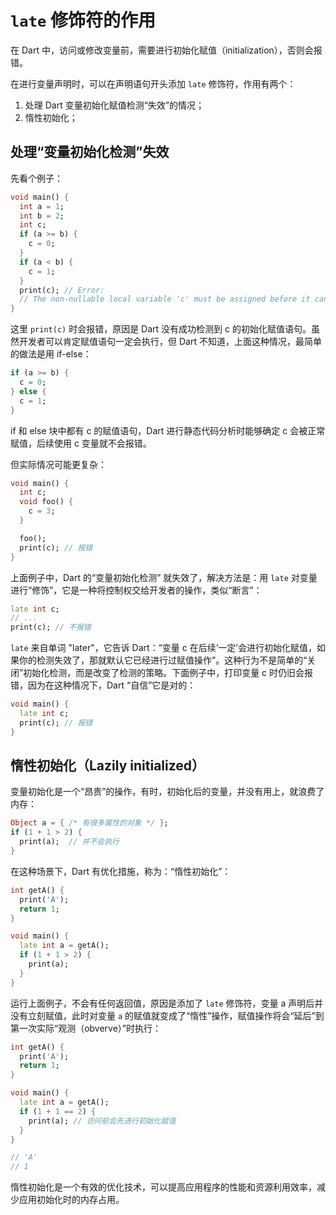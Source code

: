 # `late` 修饰符的作用

在 Dart 中，访问或修改变量前，需要进行初始化赋值（initialization），否则会报错。

在进行变量声明时，可以在声明语句开头添加 `late` 修饰符，作用有两个：

1. 处理 Dart 变量初始化赋值检测“失效”的情况；
2. 惰性初始化；

## 处理“变量初始化检测”失效

先看个例子：

```dart
void main() {
  int a = 1;
  int b = 2;
  int c;
  if (a >= b) {
    c = 0;
  }
  if (a < b) {
    c = 1;
  }
  print(c); // Error:
  // The non-nullable local variable 'c' must be assigned before it can be used.
}
```

这里 `print(c)` 时会报错，原因是 Dart 没有成功检测到 c 的初始化赋值语句。虽然开发者可以肯定赋值语句一定会执行，但 Dart 不知道，上面这种情况，最简单的做法是用 if-else：

```dart
if (a >= b) {
  c = 0;
} else {
  c = 1;
}
```

if 和 else 块中都有 c 的赋值语句，Dart 进行静态代码分析时能够确定 c 会被正常赋值，后续使用 c 变量就不会报错。

但实际情况可能更复杂：

```dart
void main() {
  int c;
  void foo() {
    c = 3;
  }

  foo();
  print(c); // 报错
}
```

上面例子中，Dart 的“变量初始化检测” 就失效了，解决方法是：用 `late` 对变量进行“修饰”，它是一种将控制权交给开发者的操作，类似“断言”：

```dart
late int c;
// ...
print(c); // 不报错
```

`late` 来自单词 "later"，它告诉 Dart：“变量 c 在后续‘一定’会进行初始化赋值，如果你的检测失效了，那就默认它已经进行过赋值操作”。这种行为不是简单的“关闭”初始化检测，而是改变了检测的策略。下面例子中，打印变量 c 时仍旧会报错，因为在这种情况下，Dart “自信”它是对的：

```dart
void main() {
  late int c;
  print(c); // 报错
}
```

## 惰性初始化（Lazily initialized）

变量初始化是一个“昂贵”的操作，有时，初始化后的变量，并没有用上，就浪费了内存：

```dart
Object a = { /* 有很多属性的对象 */ };
if (1 + 1 > 2) {
  print(a);  // 并不会执行
}
```

在这种场景下，Dart 有优化措施，称为：“惰性初始化”：

```dart
int getA() {
  print('A');
  return 1;
}

void main() {
  late int a = getA();
  if (1 + 1 > 2) {
    print(a);
  }
}
```

运行上面例子，不会有任何返回值，原因是添加了 `late` 修饰符，变量 a 声明后并没有立刻赋值，此时对变量 `a` 的赋值就变成了“惰性”操作，赋值操作将会“延后”到第一次实际“观测（obverve）”时执行：

```dart
int getA() {
  print('A');
  return 1;
}

void main() {
  late int a = getA();
  if (1 + 1 == 2) {
    print(a); // 访问前会先进行初始化赋值
  }
}

// 'A'
// 1
```

惰性初始化是一个有效的优化技术，可以提高应用程序的性能和资源利用效率，减少应用初始化时的内存占用。
